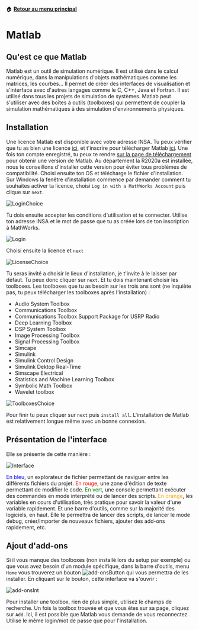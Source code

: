 :house: [**Retour au menu principal**](/TChelp)

# Matlab

## Qu'est ce que Matlab

Matlab est un outil de simulation numérique. Il est utilisé dans le calcul numérique, dans la manipulations d'objets mathématiques comme les matrices, les courbes... Il permet de créer des interfaces de visualisation et s'interface avec d'autres langages comme le C, C++, Java et Fortran.
Il est utilisé dans tous les projets de simulation de systèmes.
Matlab peut s'utiliser avec des boîtes à outils (toolboxes) qui permettent de coupler la simulation mathématiques à des simulation d'environnements physiques.

## Installation

Une licence Matlab est disponible avec votre adresse INSA. Tu peux vérifier que tu as bien une licence [ici](https://fr.mathworks.com/academia/tah-support-program/eligibility.html), et t'inscrire pour télécharger Matlab [ici](https://fr.mathworks.com/mwaccount/register?uri=https%3A%2F%2Ffr.mathworks.com%2Fproducts%2Fget-matlab.html%3Fs_tid%3Dgn_getml). Une fois ton compte enregistré, tu peux te rendre [sur la page de téléchargement](https://fr.mathworks.com/downloads/web_downloads/select_release) pour obtenir une version de Matlab. Au département la R2020a est installée, nous te conseillons d'installer cette version pour éviter tous problèmes de compatibilité. Choisi ensuite ton OS et télécharge le fichier d'installation.
Sur Windows la fenêtre d'installation commence par demander comment tu souhaites activer ta licence, choisi `Log in with a MathWorks Account` puis clique sur `next`.

![LoginChoice](img/LoginChoice.png)

Tu dois ensuite accepter les conditions d'utilisation et te connecter. Utilise ton adresse INSA et le mot de passe que tu as créée lors de ton inscription à MathWorks.

![Login](img/Login.png)

Choisi ensuite la licence et `next`

![LicenseChoice](img/LicenseChoice.png)

Tu seras invité a choisir le lieux d'installation, je t'invite à le laisser par défaut. Tu peux donc cliquer sur `next`. Et tu dois maintenant choisir les toolboxes. Les toolboxes que tu as besoin sur les trois ans sont (ne inquiète pas, tu peux télécharger les toolboxes après l'installation) :

- Audio System Toolbox
- Communications Toolbox
- Communications Toolbox Support Package for USRP Radio
- Deep Learning Toolbox
- DSP System Toolbox
- Image Processing Toolbox
- Signal Processing Toolbox
- Simcape
- Simulink
- Simulink Control Design
- Simulink Dektop Real-Time
- Simscape Electrical
- Statistics and Machine Learning Toolbox
- Symbolic Math Toolbox
- Wavelet toolbox

![ToolboxesChoice](img/ToolboxesChoice.png)

Pour finir tu peux cliquer sur `next` puis `install all`.
L'installation de Matlab est relativement longue même avec un bonne connexion.

## Présentation de l'interface

Elle se présente de cette manière :

![Interface](img/Interface.png)

<span style="color:blue">En bleu</span>, un explorateur de fichier permettant de naviguer entre les différents fichiers du projet.
<span style="color:red">En rouge</span>, une zone d'édition de texte permettant de modifier le code.
<span style="color:green">En vert</span>, une console permettant exécuter des commandes en mode interprété ou de lancer des scripts.
<span style="color:orange">En orange</span>, les variables en cours d'utilisation, très pratique pour savoir la valeur d'une variable rapidement.
Et une barre d'outils, comme sur la majorité des logiciels, en haut. Elle te permettra de lancer des scripts, de lancer le mode debug, créer/importer de nouveaux fichiers, ajouter des add-ons rapidement, etc.

## Ajout d'add-ons

Si il vous manque des toolboxes (non installé lors du setup par exemple) ou que vous avez besoin d'un module spécifique, dans la barre d'outils, menu `Home` vous trouverez un bouton ![add-onsButton](img/add-onsButton.png) qui vous permettra de les installer.
En cliquant sur le bouton, cette interface va s'ouvrir :

![add-onsInt](img/add-onsInt.png)

Pour installer une toolbox, rien de plus simple, utilisez le champs de recherche. Un fois la toolbox trouvée et que vous êtes sur sa page, cliquez sur `Add`. Ici, il est possible que Matlab vous demande de vous reconnectez. Utilise le même login/mot de passe que pour l'installation.
